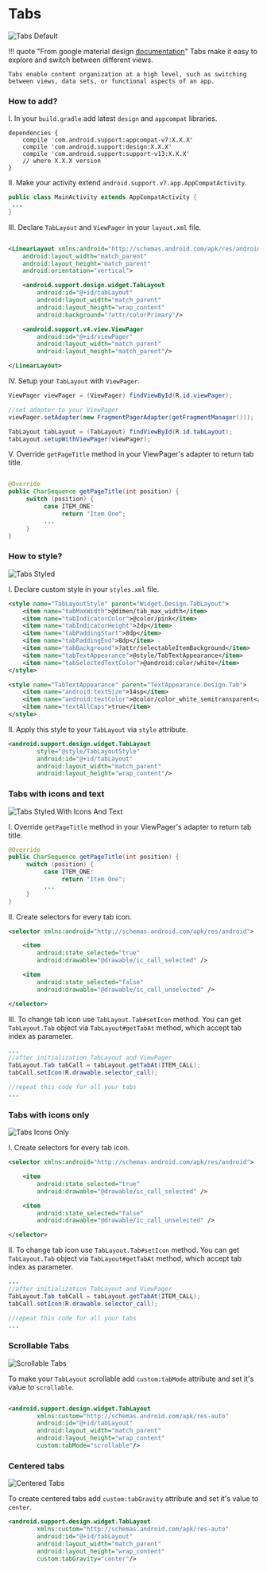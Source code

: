 # Tabs

![Tabs Default](../images/tabs_default.png)
    
!!! quote "From google material design [documentation](https://material.io/guidelines/components/tabs.html)"
    Tabs make it easy to explore and switch between different views.

    Tabs enable content organization at a high level, such as switching between views, data sets, or functional aspects of an app.


### How to add?

I. In your `build.gradle` add latest `design`  and `appcompat` libraries.

```
dependencies {
    compile 'com.android.support:appcompat-v7:X.X.X'
    compile 'com.android.support:design:X.X.X'
    compile 'com.android.support:support-v13:X.X.X'
    // where X.X.X version
}
```

II. Make your activity extend `android.support.v7.app.AppCompatActivity`. 

```java
public class MainActivity extends AppCompatActivity {
 ... 
}
```

III.  Declare `TabLayout` and `ViewPager` in your `layout.xml` file.


```xml

<LinearLayout xmlns:android="http://schemas.android.com/apk/res/android"
    android:layout_width="match_parent"
    android:layout_height="match_parent"
    android:orientation="vertical">

    <android.support.design.widget.TabLayout
        android:id="@+id/tabLayout"
        android:layout_width="match_parent"
        android:layout_height="wrap_content"
        android:background="?attr/colorPrimary"/>

    <android.support.v4.view.ViewPager
        android:id="@+id/viewPager"
        android:layout_width="match_parent"
        android:layout_height="match_parent"/>

</LinearLayout>
```

IV. Setup your `TabLayout` with `ViewPager`.

```java
ViewPager viewPager = (ViewPager) findViewById(R.id.viewPager);

//set adapter to your ViewPager
viewPager.setAdapter(new FragmentPagerAdapter(getFragmentManager()));

TabLayout tabLayout = (TabLayout) findViewById(R.id.tabLayout);
tabLayout.setupWithViewPager(viewPager);
```

V. Override `getPageTitle` method in your ViewPager's adapter to return tab title.

```java

@Override
public CharSequence getPageTitle(int position) {
     switch (position) {
          case ITEM_ONE:
               return "Item One";
          ...
     }
}
```

### How to style?

![Tabs Styled](../images/tabs_styled.png)

I. Declare custom style in your `styles.xml` file.

```xml
<style name="TabLayoutStyle" parent="Widget.Design.TabLayout">
    <item name="tabMaxWidth">@dimen/tab_max_width</item>
    <item name="tabIndicatorColor">@color/pink</item>
    <item name="tabIndicatorHeight">2dp</item>
    <item name="tabPaddingStart">8dp</item>
    <item name="tabPaddingEnd">8dp</item>
    <item name="tabBackground">?attr/selectableItemBackground</item>
    <item name="tabTextAppearance">@style/TabTextAppearance</item>
    <item name="tabSelectedTextColor">@android:color/white</item>
</style>

<style name="TabTextAppearance" parent="TextAppearance.Design.Tab">
    <item name="android:textSize">14sp</item>
    <item name="android:textColor">@color/color_white_semitransparent</item>
    <item name="textAllCaps">true</item>
</style>
```

II. Apply this style to your `TabLayout` via `style` attribute.

```xml
<android.support.design.widget.TabLayout
        style="@style/TabLayoutStyle"
        android:id="@+id/tabLayout"
        android:layout_width="match_parent"
        android:layout_height="wrap_content"/>
```


### Tabs with icons and text

![Tabs Styled With Icons And Text](../images/tabs_with_icons_and_text.png)

I. Override `getPageTitle` method in your ViewPager's adapter to return tab title.

```java
@Override
public CharSequence getPageTitle(int position) {
     switch (position) {
          case ITEM_ONE:
               return "Item One";
          ...
     }
}
```

II. Create selectors for every tab icon.

```xml
<selector xmlns:android="http://schemas.android.com/apk/res/android">

    <item
        android:state_selected="true"
        android:drawable="@drawable/ic_call_selected" />

    <item
        android:state_selected="false"
        android:drawable="@drawable/ic_call_unselected" />

</selector>
```

III. To change tab icon use `TabLayout.Tab#setIcon` method. You can get `TabLayout.Tab` object via `TabLayout#getTabAt` method, which accept tab index as parameter.

```java
...
//after initialization TabLayout and ViewPager
TabLayout.Tab tabCall = tabLayout.getTabAt(ITEM_CALL);
tabCall.setIcon(R.drawable.selector_call);

//repeat this code for all your tabs
...
```

### Tabs with icons only

![Tabs Icons Only](../images/tabs_with_icons_only.png)

I. Create selectors for every tab icon.

```xml
<selector xmlns:android="http://schemas.android.com/apk/res/android">

    <item
        android:state_selected="true"
        android:drawable="@drawable/ic_call_selected" />

    <item
        android:state_selected="false"
        android:drawable="@drawable/ic_call_unselected" />

</selector>
```

II. To change tab icon use `TabLayout.Tab#setIcon` method. You can get `TabLayout.Tab` object via `TabLayout#getTabAt` method, which accept tab index as parameter.

```java
...
//after initialization TabLayout and ViewPager
TabLayout.Tab tabCall = tabLayout.getTabAt(ITEM_CALL);
tabCall.setIcon(R.drawable.selector_call);

//repeat this code for all your tabs
...
```

### Scrollable Tabs

![Scrollable Tabs](../images/tabs_scrollable.png)

To make your `TabLayout` scrollable add `custom:tabMode` attribute and set it's value to `scrollable`.


```xml

<android.support.design.widget.TabLayout
        xmlns:custom="http://schemas.android.com/apk/res-auto"
        android:id="@+id/tabLayout"
        android:layout_width="match_parent"
        android:layout_height="wrap_content"
        custom:tabMode="scrollable"/>
```
 
### Сentered tabs

![Centered Tabs](../images/tabs_centered.png)

To create centered tabs add `custom:tabGravity` attribute and set it's value to `center`.

```xml
<android.support.design.widget.TabLayout
        xmlns:custom="http://schemas.android.com/apk/res-auto"
        android:id="@+id/tabLayout"
        android:layout_width="match_parent"
        android:layout_height="wrap_content"
        custom:tabGravity="center"/>
```
